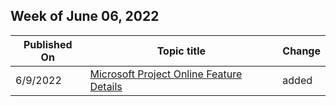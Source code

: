 <!-- This file is generated automatically each week. Changes made to this file will be overwritten.-->



## Week of June 06, 2022


| Published On |Topic title | Change |
|------|------------|--------|
| 6/9/2022 | [Microsoft Project Online Feature Details](/ProjectOnline/project-features-descriptions) | added |

